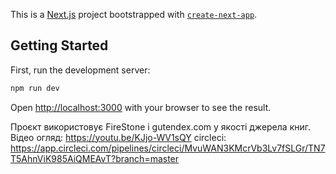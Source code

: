 This is a [Next.js](https://nextjs.org) project bootstrapped with [`create-next-app`](https://nextjs.org/docs/pages/api-reference/create-next-app).

## Getting Started

First, run the development server:

```bash
npm run dev
```

Open [http://localhost:3000](http://localhost:3000) with your browser to see the result.

Проєкт використовує FireStone і gutendex.com у якості джерела книг.
Відео огляд: https://youtu.be/KJjo-WV1sQY
circleci: https://app.circleci.com/pipelines/circleci/MvuWAN3KMcrVb3Lv7fSLGr/TN7T5AhnViK985AiQMEAvT?branch=master

